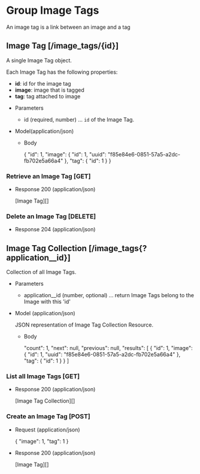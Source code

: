 # Group Image Tags
An image tag is a link between an image and a tag

## Image Tag [/image_tags/{id}]
A single Image Tag object.

Each Image Tag has the following properties:

- **id**: id for the image tag
- **image**: image that is tagged
- **tag**: tag attached to image


+ Parameters
    + id (required, number) ... `id` of the Image Tag.

+ Model(application/json)

    + Body

        {
            "id": 1,
            "image": {
                "id": 1,
                "uuid": "f85e84e6-0851-57a5-a2dc-fb702e5a66a4"
            },
            "tag": {
                "id": 1
            }
        }


### Retrieve an Image Tag [GET]
+ Response 200 (application/json)

    [Image Tag][]

### Delete an Image Tag [DELETE]
+ Response 204 (application/json)

## Image Tag Collection [/image_tags{?application__id}]
Collection of all Image Tags.

+ Parameters
    + application__id (number, optional) ... return Image Tags belong to the Image with this 'id'

+ Model (application/json)

    JSON representation of Image Tag Collection Resource.

    + Body

        "count": 1,
        "next": null,
        "previous": null,
        "results": [
            {
                "id": 1,
                "image": {
                    "id": 1,
                    "uuid": "f85e84e6-0851-57a5-a2dc-fb702e5a66a4"
                },
                "tag": {
                    "id": 1
                }
            }
        ]

### List all Image Tags [GET]
+ Response 200 (application/json)

    [Image Tag Collection][]

### Create an Image Tag [POST]
+ Request (application/json)

    {
        "image": 1,
        "tag": 1
    }
        
+ Response 200 (application/json)

    [Image Tag][]
